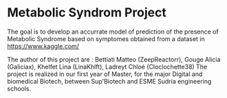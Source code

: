 # Metabolic Syndrom Project

The goal is to develop an accurrate model of prediction of the presence of Metabolic Syndrome based on symptomes obtained from a dataset in https://www.kaggle.com/

The author of this project are : Bettiati Matteo (ZeepReactorr), Gouge Alicia (Galiciax), Khelfet Lina (LinaKhlft), Ladreyt Chloé (Cloclochette38)
The project is realized in our first year of Master, for the major Digital and biomedical Biotech, between Sup'Biotech and ESME Sudria engineering schools.
